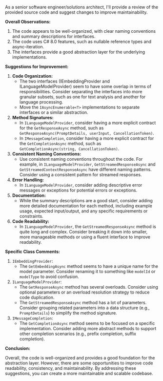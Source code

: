 As a senior software engineer/solutions architect, I'll provide a review of the provided source code and suggest changes to improve maintainability.

**Overall Observations:**

1. The code appears to be well-organized, with clear naming conventions and summary descriptions for interfaces.
2. The code uses C# 8.0 features, such as nullable reference types and async-iteration.
3. The interfaces provide a good abstraction layer for the underlying implementations.

**Suggestions for Improvement:**

1. **Code Organization:**
	* The two interfaces (IEmbeddingProvider and ILanguageModelProvider) seem to have some overlap in terms of responsibilities. Consider separating the interfaces into more granular subsets, such as one for text analysis and another for language processing.
	* Move the `IAsyncEnumerable<T>` implementations to separate interfaces or a similar abstraction.
2. **Method Signatures:**
	* In `ILanguageModelProvider`, consider having a more explicit contract for the `GetResponseAsync` method, such as `GetResponseAsync(PromptDetails, userInput, CancellationToken)`.
	* In `IMessageCompletion`, consider having a more explicit contract for the `GetCompletionAsync` method, such as `GetCompletionAsync(string, CancellationToken)`.
3. **Consistent Naming Conventions:**
	* Use consistent naming conventions throughout the code. For example, in `ILanguageModelProvider`, `GetStreamedResponseAsync` and `GetStreamedContextResponseAsync` have different naming patterns. Consider using a consistent pattern for streamed responses.
4. **Error Handling:**
	* In `ILanguageModelProvider`, consider adding descriptive error messages or exceptions for potential errors or exceptions.
5. **Documentation:**
	* While the summary descriptions are a good start, consider adding more detailed documentation for each method, including example usage, expected input/output, and any specific requirements or constraints.
6. **Code Readability:**
	* In `ILanguageModelProvider`, the `GetStreamedResponseAsync` method is quite long and complex. Consider breaking it down into smaller, more manageable methods or using a fluent interface to improve readability.

**Specific Class Comments:**

1. `IEmbeddingProvider`:
	* The `GetEmbeddingAsync` method seems to have a unique name for the model parameter. Consider renaming it to something like `modelId` or `modelType` to avoid confusion.
2. `ILanguageModelProvider`:
	* The `GetResponseAsync` method has several overloads. Consider using optional parameters or an overload resolution strategy to reduce code duplication.
	* The `GetStreamedResponseAsync` method has a lot of parameters. Consider grouping related parameters into a data structure (e.g., `PromptDetails`) to simplify the method signature.
3. `IMessageCompletion`:
	* The `GetCompletionAsync` method seems to be focused on a specific implementation. Consider adding more abstract methods to support other completion scenarios (e.g., prefix completion, suffix completion).

**Conclusion:**

Overall, the code is well-organized and provides a good foundation for the abstraction layer. However, there are some opportunities to improve code readability, consistency, and maintainability. By addressing these suggestions, you can create a more maintainable and scalable codebase.